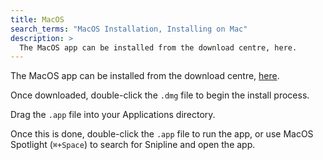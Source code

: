 ```yaml
---
title: MacOS
search_terms: "MacOS Installation, Installing on Mac"
description: >
  The MacOS app can be installed from the download centre, here.
---
```


The MacOS app can be installed from the download centre, [here](https://desktop.downloads.snipline.io/releases/stable).

Once downloaded, double-click the `.dmg` file to begin the install process.

Drag the `.app` file into your Applications directory.

Once this is done, double-click the `.app` file to run the app, or use MacOS Spotlight (`⌘+Space`) to search for Snipline and open the app.